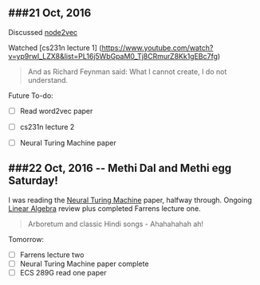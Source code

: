 ###21 Oct, 2016
---------------

Discussed [node2vec](https://arxiv.org/abs/1607.00653)

Watched [cs231n lecture 1] (https://www.youtube.com/watch?v=yp9rwI_LZX8&list=PL16j5WbGpaM0_Tj8CRmurZ8Kk1gEBc7fg)

>And  as Richard Feynman said:
> What I cannot create, I do not understand.

Future To-do:
- [ ] Read word2vec paper
- [ ] cs231n lecture 2
- [ ] Neural Turing Machine paper



###22 Oct, 2016 -- Methi Dal and Methi egg Saturday!
---------------
I was reading the [Neural Turing Machine](https://arxiv.org/pdf/1410.5401v2.pdf) paper, halfway through.
Ongoing [Linear Algebra](http://cs229.stanford.edu/section/cs229-linalg.pdf) review plus completed Farrens lecture one.

>Arboretum and classic Hindi songs - Ahahahahah ah!

Tomorrow:
- [ ] Farrens lecture two
- [ ] Neural Turing Machine paper complete
- [ ] ECS 289G read one paper
